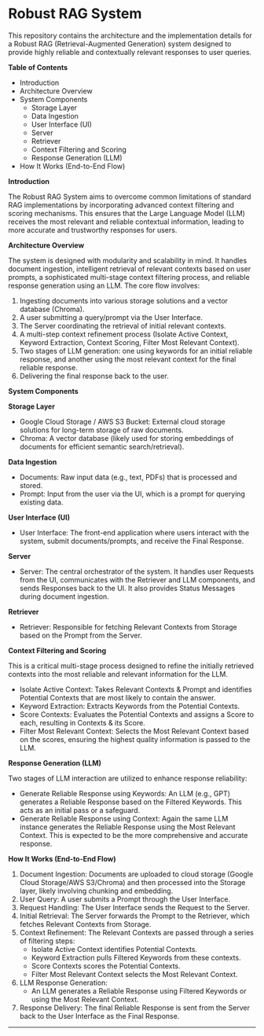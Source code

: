 # Robust RAG System
This repository contains the architecture and the implementation details for a Robust RAG (Retrieval-Augmented Generation) system designed to provide highly reliable and contextually relevant responses to user queries.

**Table of Contents**
- Introduction
- Architecture Overview
- System Components
    - Storage Layer
    - Data Ingestion
    - User Interface (UI)
    - Server
    - Retriever
    - Context Filtering and Scoring
    - Response Generation (LLM)
- How It Works (End-to-End Flow)

**Introduction**

The Robust RAG System aims to overcome common limitations of standard RAG implementations by incorporating advanced context filtering and scoring mechanisms. This ensures that the Large Language Model (LLM) receives the most relevant and reliable contextual information, leading to more accurate and trustworthy responses for users.

**Architecture Overview**

The system is designed with modularity and scalability in mind. It handles document ingestion, intelligent retrieval of relevant contexts based on user prompts, a sophisticated multi-stage context filtering process, and reliable response generation using an LLM.
The core flow involves:
1. Ingesting documents into various storage solutions and a vector database (Chroma).
2.	A user submitting a query/prompt via the User Interface.
3.	The Server coordinating the retrieval of initial relevant contexts.
4.	A multi-step context refinement process (Isolate Active Context, Keyword Extraction, Context Scoring, Filter Most Relevant Context).
5.	Two stages of LLM generation: one using keywords for an initial reliable response, and another using the most relevant context for the final reliable response.
6.	Delivering the final response back to the user.

**System Components**

**Storage Layer**
- Google Cloud Storage / AWS S3 Bucket: External cloud storage solutions for long-term storage of raw documents.
- Chroma: A vector database (likely used for storing embeddings of documents for efficient semantic search/retrieval).

**Data Ingestion**
- Documents: Raw input data (e.g., text, PDFs) that is processed and stored.
- Prompt: Input from the user via the UI, which is a prompt for querying existing data.

**User Interface (UI)**
- User Interface: The front-end application where users interact with the system, submit documents/prompts, and receive the Final Response.

**Server**
- Server: The central orchestrator of the system. It handles user Requests from the UI, communicates with the Retriever and LLM components, and sends Responses back to the UI. It also provides Status Messages during document ingestion.

**Retriever**
- Retriever: Responsible for fetching Relevant Contexts from Storage based on the Prompt from the Server.

**Context Filtering and Scoring**

This is a critical multi-stage process designed to refine the initially retrieved contexts into the most reliable and relevant information for the LLM.
- Isolate Active Context: Takes Relevant Contexts & Prompt and identifies Potential Contexts that are most likely to contain the answer.
- Keyword Extraction: Extracts Keywords from the Potential Contexts.
- Score Contexts: Evaluates the Potential Contexts and assigns a Score to each, resulting in Contexts & its Score.
- Filter Most Relevant Context: Selects the Most Relevant Context based on the scores, ensuring the highest quality information is passed to the LLM.

**Response Generation (LLM)**

Two stages of LLM interaction are utilized to enhance response reliability:
- Generate Reliable Response using Keywords: An LLM (e.g., GPT) generates a Reliable Response based on the Filtered Keywords. This acts as an initial pass or a safeguard.
- Generate Reliable Response using Context: Again the same LLM instance generates the Reliable Response using the Most Relevant Context. This is expected to be the more comprehensive and accurate response.

**How It Works (End-to-End Flow)**
1.	Document Ingestion: Documents are uploaded to cloud storage (Google Cloud Storage/AWS S3/Chroma) and then processed into the Storage layer, likely involving chunking and embedding.
2.	User Query: A user submits a Prompt through the User Interface.
3.	Request Handling: The User Interface sends the Request to the Server.
4.	Initial Retrieval: The Server forwards the Prompt to the Retriever, which fetches Relevant Contexts from Storage.
5.	Context Refinement: The Relevant Contexts are passed through a series of filtering steps:
    - Isolate Active Context identifies Potential Contexts.
    - Keyword Extraction pulls Filtered Keywords from these contexts.
    - Score Contexts scores the Potential Contexts.
    - Filter Most Relevant Context selects the Most Relevant Context.
6.	LLM Response Generation:
    - An LLM generates a Reliable Response using Filtered Keywords or using the Most Relevant Context.
7.	Response Delivery: The final Reliable Response is sent from the Server back to the User Interface as the Final Response.
________________________________________

